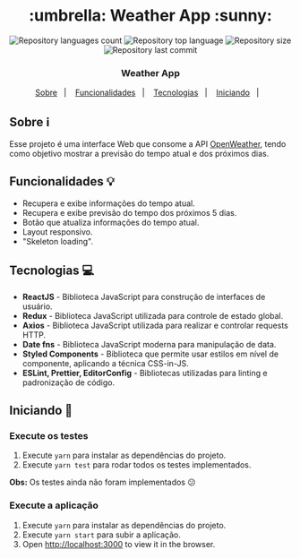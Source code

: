 <h1 align="center">:umbrella: Weather App :sunny:</h1>

<div align="center">
  <p align="center">
    <img alt="Repository languages count" src="https://img.shields.io/github/languages/top/guilhermekuni/builders-weather-app?color=%#7BE0D9">
    <img alt="Repository top language" src="https://img.shields.io/github/languages/count/guilhermekuni/builders-weather-app?color=%#7BE0D9">
    <img alt="Repository size" src="https://img.shields.io/github/repo-size/guilhermekuni/builders-weather-app?color=%#7BE0D9">
    <img alt="Repository last commit" src="https://img.shields.io/github/last-commit/guilhermekuni/builders-weather-app?color=%#7BE0D9" />
  </p>
  <h3>Weather App</h3>
  <p align="center">
    <a href="#sobre-information_source">Sobre</a>&nbsp;&nbsp;&nbsp;|&nbsp;&nbsp;&nbsp;
    <a href="#funcionalidades-bulb">Funcionalidades</a>&nbsp;&nbsp;&nbsp;|&nbsp;&nbsp;&nbsp;
    <a href="#tecnologias-computer">Tecnologias</a>&nbsp;&nbsp;&nbsp;|&nbsp;&nbsp;&nbsp;
    <a href="#iniciando-rocket">Iniciando</a>&nbsp;&nbsp;&nbsp;|&nbsp;&nbsp;&nbsp;
  </p>
</div>

## Sobre :information_source:

Esse projeto é uma interface Web que consome a API [OpenWeather](https://openweathermap.org/api), tendo como objetivo mostrar a previsão do tempo atual e dos próximos dias.

## Funcionalidades :bulb:

- Recupera e exibe informações do tempo atual.
- Recupera e exibe previsão do tempo dos próximos 5 dias.
- Botão que atualiza informações do tempo atual.
- Layout responsivo.
- "Skeleton loading".

## Tecnologias :computer:

- **ReactJS** - Biblioteca JavaScript para construção de interfaces de usuário.
- **Redux** - Biblioteca JavaScript utilizada para controle de estado global.
- **Axios** - Biblioteca JavaScript utilizada para realizar e controlar requests HTTP.
- **Date fns** - Biblioteca JavaScript moderna para manipulação de data.
- **Styled Components** - Biblioteca que permite usar estilos em nível de componente, aplicando a técnica CSS-in-JS.
- **ESLint, Prettier, EditorConfig** - Bibliotecas utilizadas para linting e padronização de código.

## Iniciando :rocket:

### Execute os testes

1. Execute `yarn` para instalar as dependências do projeto.
2. Execute `yarn test` para rodar todos os testes implementados.

**Obs:** Os testes ainda não foram implementados :confused:

### Execute a aplicação

1. Execute `yarn` para instalar as dependências do projeto.
2. Execute `yarn start` para subir a aplicação.
3. Open [http://localhost:3000](http://localhost:3000) to view it in the browser.

